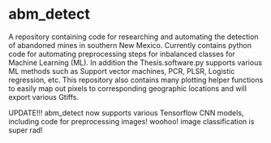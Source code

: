 # abm_detect
A repository containing code for researching and automating the detection of abandoned mines in southern New Mexico.
Currently contains python code for automating preprocessing steps for inbalanced classes for Machine Learning (ML).
In addition the Thesis.software.py supports various ML methods such as Support vector machines, PCR, PLSR, Logistic regression, etc.
This repository also contains many plotting helper functions to easily map out pixels to corresponding geographic locations and will export various Gtiffs.

UPDATE!!! abm_detect now supports various Tensorflow CNN models, including code for preprocessing images! woohoo! image classification is super rad! 
